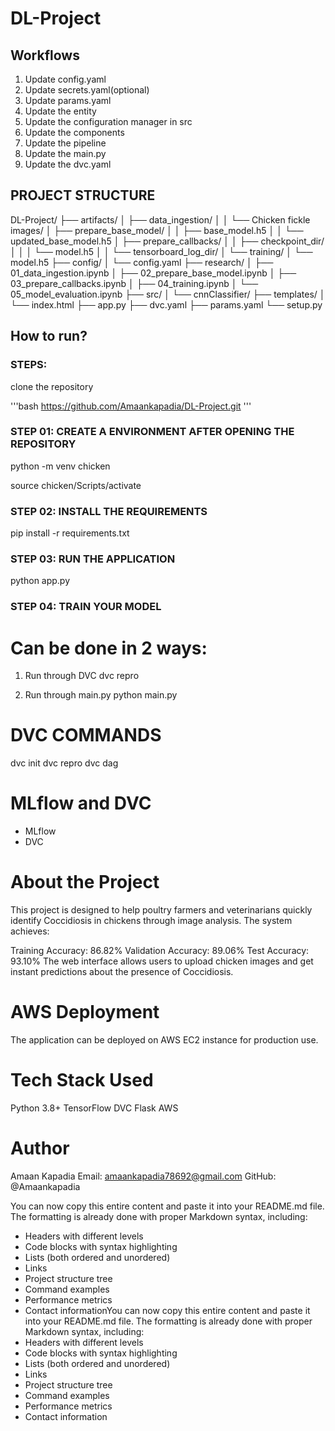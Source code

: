 # DL-Project 

## Workflows 

1. Update config.yaml 
2. Update secrets.yaml(optional) 
3. Update params.yaml 
4. Update the entity 
5. Update the configuration manager in src 
6. Update the components 
7. Update the pipeline 
8. Update the main.py 
9. Update the dvc.yaml 

## PROJECT STRUCTURE 

DL-Project/
├── artifacts/
│ ├── data_ingestion/
│ │ └── Chicken fickle images/
│ ├── prepare_base_model/
│ │ ├── base_model.h5
│ │ └── updated_base_model.h5
│ ├── prepare_callbacks/
│ │ ├── checkpoint_dir/
│ │ │ └── model.h5
│ │ └── tensorboard_log_dir/
│ └── training/
│ └── model.h5
├── config/
│ └── config.yaml
├── research/
│ ├── 01_data_ingestion.ipynb
│ ├── 02_prepare_base_model.ipynb
│ ├── 03_prepare_callbacks.ipynb
│ ├── 04_training.ipynb
│ └── 05_model_evaluation.ipynb
├── src/
│ └── cnnClassifier/
├── templates/
│ └── index.html
├── app.py
├── dvc.yaml
├── params.yaml
└── setup.py

## How to run? 

### STEPS: 

clone the repository 

'''bash 
https://github.com/Amaankapadia/DL-Project.git
''' 

### STEP 01: CREATE A ENVIRONMENT AFTER OPENING THE REPOSITORY 

python -m venv chicken 

source chicken/Scripts/activate 

### STEP 02: INSTALL THE REQUIREMENTS 

pip install -r requirements.txt 

### STEP 03: RUN THE APPLICATION 

python app.py 

### STEP 04: TRAIN YOUR MODEL 

# Can be done in 2 ways:

1. Run through DVC
dvc repro

2. Run through main.py
python main.py

# DVC COMMANDS 

dvc init
dvc repro
dvc dag

# MLflow and DVC

 - MLflow
 - DVC

# About the Project
This project is designed to help poultry farmers and veterinarians quickly identify Coccidiosis in chickens through image analysis. The system achieves:

Training Accuracy: 86.82%
Validation Accuracy: 89.06%
Test Accuracy: 93.10%
The web interface allows users to upload chicken images and get instant predictions about the presence of Coccidiosis.

# AWS Deployment
The application can be deployed on AWS EC2 instance for production use.

# Tech Stack Used
Python 3.8+
TensorFlow
DVC
Flask
AWS

# Author
Amaan Kapadia
Email: amaankapadia78692@gmail.com
GitHub: @Amaankapadia 


You can now copy this entire content and paste it into your README.md file. The formatting is already done with proper Markdown syntax, including:
- Headers with different levels
- Code blocks with syntax highlighting
- Lists (both ordered and unordered)
- Links
- Project structure tree
- Command examples
- Performance metrics
- Contact informationYou can now copy this entire content and paste it into your README.md file. The formatting is already done with proper Markdown syntax, including:
- Headers with different levels
- Code blocks with syntax highlighting
- Lists (both ordered and unordered)
- Links
- Project structure tree
- Command examples
- Performance metrics
- Contact information

